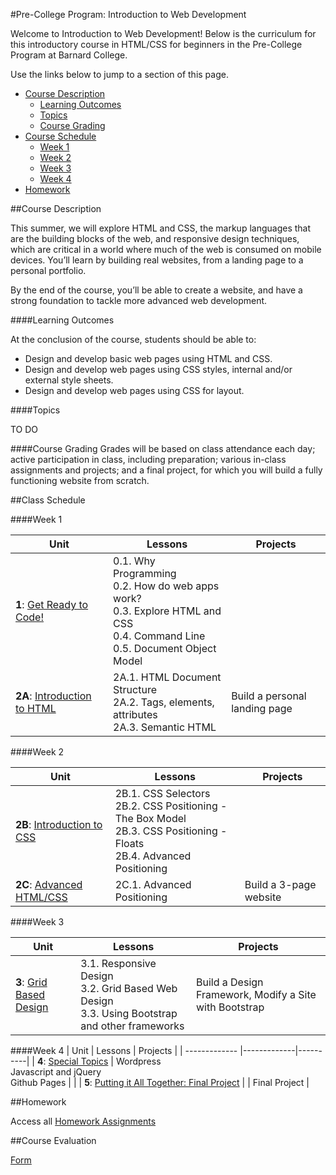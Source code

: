 #Pre-College Program: Introduction to Web Development

Welcome to Introduction to Web Development!  Below is the curriculum for this introductory course in HTML/CSS for beginners in the Pre-College Program at Barnard College. 

Use the links below to jump to a section of this page.

- [Course Description](#description)
	- [Learning Outcomes](#outcomes)
	- [Topics](#topics)
	- [Course Grading](#grading)
- [Course Schedule](#schedule)
	- [Week 1](#week1)
	- [Week 2](#week2)
	- [Week 3](#week3)
	- [Week 4](#week4)
- [Homework](#homework)


##<a name="description">Course Description</a>

This summer, we will explore HTML and CSS, the markup languages that are the building blocks of the web, and responsive design techniques, which are critical in a world where much of the web is consumed on mobile devices.  You’ll learn by building real websites, from a landing page to a personal portfolio.  

By the end of the course, you’ll be able to create a website, and have a strong foundation to tackle more advanced web development.

####<a name="outcomes">Learning Outcomes</a> 

At the conclusion of the course, students should be able to:

- Design and develop basic web pages using HTML and CSS.
- Design and develop web pages using CSS styles, internal and/or external style sheets.
- Design and develop web pages using CSS for layout.

####<a name="topics">Topics</a>

TO DO

####<a name="grading">Course Grading</a>
Grades will be based on class attendance each day; active participation in class, including preparation; various in-class assignments and projects; and a final project, for which you will build a fully functioning website from scratch.

##<a name="schedule">Class Schedule</a>

####<a name="week1">Week 1</a>

| Unit          | Lessons     | Projects |
| ------------- |-------------|----------|
| **1**: [Get Ready to Code!](https://github.com/fma2/pcp-intro-web-development/blob/master/units/0-intro.md)  | 0.1. Why Programming <br>0.2. How do web apps work? <br>0.3. Explore HTML and CSS <br>0.4. Command Line<br> 0.5. Document Object Model |  |
| **2A**: [Introduction to HTML]()  | 2A.1. HTML Document Structure <br> 2A.2. Tags, elements, attributes<br> 2A.3. Semantic HTML | Build a personal landing page |

####<a name="week2">Week 2</a>

| Unit          | Lessons     | Projects |
| ------------- |-------------|----------|
| **2B**: [Introduction to CSS]()  |  2B.1. CSS Selectors <br> 2B.2. CSS Positioning - The Box Model <br>2B.3. CSS Positioning - Floats <br> 2B.4. Advanced Positioning | |
| **2C**: [Advanced HTML/CSS]()  | 2C.1. Advanced Positioning | Build a 3-page website|


####<a name="week3">Week 3</a>

| Unit          | Lessons     | Projects |
| ------------- |-------------|----------|
| **3**: [Grid Based Design]()  | 3.1. Responsive Design <br>3.2. Grid Based Web Design <br> 3.3. Using Bootstrap and other frameworks | Build a Design Framework, Modify a Site with Bootstrap |


####<a name="week4">Week 4</a>
| Unit          | Lessons     | Projects |
| ------------- |-------------|----------|
| **4**: [Special Topics]()  | Wordpress <br>Javascript and jQuery <br>Github Pages |  |
| **5**: [Putting it All Together: Final Project]()  |  | Final Project |


##<a name="homework">Homework</a>

Access all [Homework Assignments]() 

##Course Evaluation

[Form]() 


 
